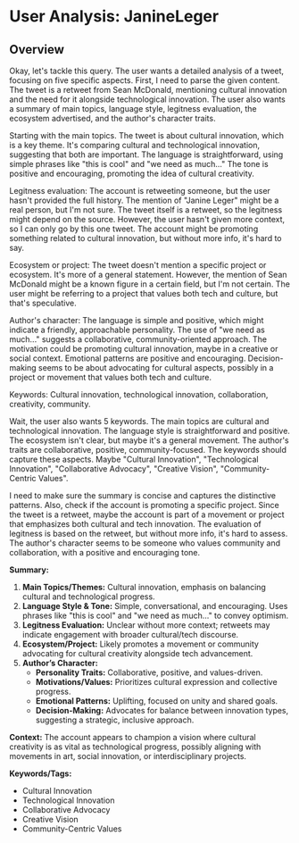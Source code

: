 # User Analysis: JanineLeger

## Overview

<think>
Okay, let's tackle this query. The user wants a detailed analysis of a tweet, focusing on five specific aspects. First, I need to parse the given content. The tweet is a retweet from Sean McDonald, mentioning cultural innovation and the need for it alongside technological innovation. The user also wants a summary of main topics, language style, legitness evaluation, the ecosystem advertised, and the author's character traits.

Starting with the main topics. The tweet is about cultural innovation, which is a key theme. It's comparing cultural and technological innovation, suggesting that both are important. The language is straightforward, using simple phrases like "this is cool" and "we need as much..." The tone is positive and encouraging, promoting the idea of cultural creativity.

Legitness evaluation: The account is retweeting someone, but the user hasn't provided the full history. The mention of "Janine Leger" might be a real person, but I'm not sure. The tweet itself is a retweet, so the legitness might depend on the source. However, the user hasn't given more context, so I can only go by this one tweet. The account might be promoting something related to cultural innovation, but without more info, it's hard to say.

Ecosystem or project: The tweet doesn't mention a specific project or ecosystem. It's more of a general statement. However, the mention of Sean McDonald might be a known figure in a certain field, but I'm not certain. The user might be referring to a project that values both tech and culture, but that's speculative.

Author's character: The language is simple and positive, which might indicate a friendly, approachable personality. The use of "we need as much..." suggests a collaborative, community-oriented approach. The motivation could be promoting cultural innovation, maybe in a creative or social context. Emotional patterns are positive and encouraging. Decision-making seems to be about advocating for cultural aspects, possibly in a project or movement that values both tech and culture.

Keywords: Cultural innovation, technological innovation, collaboration, creativity, community.

Wait, the user also wants 5 keywords. The main topics are cultural and technological innovation. The language style is straightforward and positive. The ecosystem isn't clear, but maybe it's a general movement. The author's traits are collaborative, positive, community-focused. The keywords should capture these aspects. Maybe "Cultural Innovation", "Technological Innovation", "Collaborative Advocacy", "Creative Vision", "Community-Centric Values".

I need to make sure the summary is concise and captures the distinctive patterns. Also, check if the account is promoting a specific project. Since the tweet is a retweet, maybe the account is part of a movement or project that emphasizes both cultural and tech innovation. The evaluation of legitness is based on the retweet, but without more info, it's hard to assess. The author's character seems to be someone who values community and collaboration, with a positive and encouraging tone.
</think>

**Summary:**  
1. **Main Topics/Themes:** Cultural innovation, emphasis on balancing cultural and technological progress.  
2. **Language Style & Tone:** Simple, conversational, and encouraging. Uses phrases like "this is cool" and "we need as much..." to convey optimism.  
3. **Legitness Evaluation:** Unclear without more context; retweets may indicate engagement with broader cultural/tech discourse.  
4. **Ecosystem/Project:** Likely promotes a movement or community advocating for cultural creativity alongside tech advancement.  
5. **Author’s Character:**  
   - **Personality Traits:** Collaborative, positive, and values-driven.  
   - **Motivations/Values:** Prioritizes cultural expression and collective progress.  
   - **Emotional Patterns:** Uplifting, focused on unity and shared goals.  
   - **Decision-Making:** Advocates for balance between innovation types, suggesting a strategic, inclusive approach.  

**Context:** The account appears to champion a vision where cultural creativity is as vital as technological progress, possibly aligning with movements in art, social innovation, or interdisciplinary projects.  

**Keywords/Tags:**  
- Cultural Innovation  
- Technological Innovation  
- Collaborative Advocacy  
- Creative Vision  
- Community-Centric Values